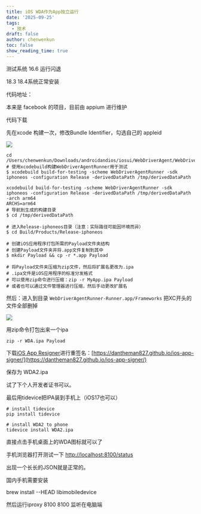 ```yaml
---
title: iOS WDA作为App独立运行
date: '2025-09-25'
tags:
  - 技术
draft: false
author: chenwenkun
toc: false
show_reading_time: true
---
```

测试系统 16.6 运行闪退

18.3 18.4系统正常安装

代码地址：

本来是 facebook 的项目，目前由 appium 进行维护

代码下载

先在xcode 构建一次，修改Bundle Identifier，勾选自己的 appleid

![](https://prod-files-secure.s3.us-west-2.amazonaws.com/c205fb54-92b2-4987-8be3-972b67d27acc/cb756a73-27bc-4b0d-951a-858df3344b59/image.png?X-Amz-Algorithm=AWS4-HMAC-SHA256&X-Amz-Content-Sha256=UNSIGNED-PAYLOAD&X-Amz-Credential=ASIAZI2LB4665AAL3CZR%2F20251017%2Fus-west-2%2Fs3%2Faws4_request&X-Amz-Date=20251017T122104Z&X-Amz-Expires=3600&X-Amz-Security-Token=IQoJb3JpZ2luX2VjEPf%2F%2F%2F%2F%2F%2F%2F%2F%2F%2FwEaCXVzLXdlc3QtMiJGMEQCIAPzhG12o3Vfv1NTbmT9lVs1V10NFCPcqjB4SdXGTmmzAiBTtoQFDO2Xe1UEGdAvVAC3dU2Rq7QqJWtlXfSRUIMduSqIBAig%2F%2F%2F%2F%2F%2F%2F%2F%2F%2F8BEAAaDDYzNzQyMzE4MzgwNSIM3V3zPDEoi8P7jbjFKtwD%2F6w9mxHpD3SjTh8hN49yn4tMA9wvJ4KmQopk4eWrpO7YN9NfHHNVpufe0Ox3veeWkmFB7pAShxTVjktwJtIMKfDiovqFertxk1OyxEsDGxN9ofir4KnjN4f3OJakBh4EHJNcNcVRY%2FVIWMjLQxmAnxU%2BsyHEisqiid5ds2w%2FCSYZscMs597un69cq4c8BXAQRryTD1OI%2FZz7ATQptThtQLoFNvhUxzT7CdrY5gmA5EA9NNSubjbhtQOq0p%2B2pG5ZgCeEy1ggKS%2BqAKfSgf6hRna%2FJ5liVJTaGLjQZzuIkbUhzudL7FTzMftgkWE2go%2BV8jJqgE4OEvWMsbkgTDBqpEDOqtjBK9wnVwieqFS%2BqCzl8l6Su0Brbl3yVV2tygIk4PINefB2MFYgJ3gyxqGeMpulDXOWXxSoB9X0z8V%2F4vrTdKSyaNp5vTnebZiDmrjsLXNH16HiQ%2BganeRSOJ%2FtgTjQ80KcNJb%2BB%2BvEWU1pw90FcoMQ7HNHFOc6qWVpR5CJNHbK4yVYR4pZt%2FlqLYGOoKWVL8vYOqVN14SQxhoDH25R4r6kYuOAPPoQ3ukEOE%2Bhk%2FgRpcMwsV5XdoILHdf401YieKt00rZk%2BG8Fe5p5dLqQV2Z1sR8%2B1w21omIwjtbHxwY6pgFtia7%2BAaqAhYHoZ2axRlBF95GszwiPq98kU%2FluyJatDSoTlRM78Qmhnmovr%2FtwzjKMB6nDJgTSd%2Fb%2FadrZqCO9bhDZ6JSfOKLAsqcJyIY%2FEe7xwvs%2FVDB88kI47UUY2lrGQ831Jee7OGxutZz%2FSmWy4nluQC1wZWFtGTmDFO%2FVi8Pao0xNtMi1qOnZ9H8cn%2BQIclVFWzdG0u%2FPBudT44R%2BN8NOGyoj&X-Amz-Signature=0d8f89884849ee64823926e1dccc3d883c74e1916cd7f9110a6f3324e16d3b58&X-Amz-SignedHeaders=host&x-amz-checksum-mode=ENABLED&x-id=GetObject)

```shell
cd /Users/chenwenkun/Downloads/androidandios/iosui/WebDriverAgent/WebDriverAgent
# 使用xcodebuild构建WebDriverAgentRunner用于测试
$ xcodebuild build-for-testing -scheme WebDriverAgentRunner -sdk iphoneos -configuration Release -derivedDataPath /tmp/derivedDataPath

xcodebuild build-for-testing -scheme WebDriverAgentRunner -sdk iphoneos -configuration Release -derivedDataPath /tmp/derivedDataPath -arch arm64
ARCHS=arm64
# 导航到生成的构建目录
$ cd /tmp/derivedDataPath

# 进入Release-iphoneos目录（注意：实际路径可能因环境而异）
$ cd Build/Products/Release-iphoneos

# 创建iOS应用程序打包所需的Payload文件夹结构
# 创建Payload文件夹并将.app文件复制到其中
$ mkdir Payload && cp -r *.app Payload

# 将Payload文件夹压缩为zip文件，然后将扩展名更改为.ipa
# .ipa文件是iOS应用程序的标准分发格式
# 可以使用zip命令进行压缩：zip -r MyApp.ipa Payload
# 或者也可以通过文件管理器进行压缩，然后手动更改扩展名
```

然后：进入到目录 `WebDriverAgentRunner-Runner.app/Frameworks` 把XC开头的文件全部删掉

![](https://prod-files-secure.s3.us-west-2.amazonaws.com/c205fb54-92b2-4987-8be3-972b67d27acc/358b8d2b-1bfe-4fb9-beb5-83e1de5f201e/image.png?X-Amz-Algorithm=AWS4-HMAC-SHA256&X-Amz-Content-Sha256=UNSIGNED-PAYLOAD&X-Amz-Credential=ASIAZI2LB4665AAL3CZR%2F20251017%2Fus-west-2%2Fs3%2Faws4_request&X-Amz-Date=20251017T122104Z&X-Amz-Expires=3600&X-Amz-Security-Token=IQoJb3JpZ2luX2VjEPf%2F%2F%2F%2F%2F%2F%2F%2F%2F%2FwEaCXVzLXdlc3QtMiJGMEQCIAPzhG12o3Vfv1NTbmT9lVs1V10NFCPcqjB4SdXGTmmzAiBTtoQFDO2Xe1UEGdAvVAC3dU2Rq7QqJWtlXfSRUIMduSqIBAig%2F%2F%2F%2F%2F%2F%2F%2F%2F%2F8BEAAaDDYzNzQyMzE4MzgwNSIM3V3zPDEoi8P7jbjFKtwD%2F6w9mxHpD3SjTh8hN49yn4tMA9wvJ4KmQopk4eWrpO7YN9NfHHNVpufe0Ox3veeWkmFB7pAShxTVjktwJtIMKfDiovqFertxk1OyxEsDGxN9ofir4KnjN4f3OJakBh4EHJNcNcVRY%2FVIWMjLQxmAnxU%2BsyHEisqiid5ds2w%2FCSYZscMs597un69cq4c8BXAQRryTD1OI%2FZz7ATQptThtQLoFNvhUxzT7CdrY5gmA5EA9NNSubjbhtQOq0p%2B2pG5ZgCeEy1ggKS%2BqAKfSgf6hRna%2FJ5liVJTaGLjQZzuIkbUhzudL7FTzMftgkWE2go%2BV8jJqgE4OEvWMsbkgTDBqpEDOqtjBK9wnVwieqFS%2BqCzl8l6Su0Brbl3yVV2tygIk4PINefB2MFYgJ3gyxqGeMpulDXOWXxSoB9X0z8V%2F4vrTdKSyaNp5vTnebZiDmrjsLXNH16HiQ%2BganeRSOJ%2FtgTjQ80KcNJb%2BB%2BvEWU1pw90FcoMQ7HNHFOc6qWVpR5CJNHbK4yVYR4pZt%2FlqLYGOoKWVL8vYOqVN14SQxhoDH25R4r6kYuOAPPoQ3ukEOE%2Bhk%2FgRpcMwsV5XdoILHdf401YieKt00rZk%2BG8Fe5p5dLqQV2Z1sR8%2B1w21omIwjtbHxwY6pgFtia7%2BAaqAhYHoZ2axRlBF95GszwiPq98kU%2FluyJatDSoTlRM78Qmhnmovr%2FtwzjKMB6nDJgTSd%2Fb%2FadrZqCO9bhDZ6JSfOKLAsqcJyIY%2FEe7xwvs%2FVDB88kI47UUY2lrGQ831Jee7OGxutZz%2FSmWy4nluQC1wZWFtGTmDFO%2FVi8Pao0xNtMi1qOnZ9H8cn%2BQIclVFWzdG0u%2FPBudT44R%2BN8NOGyoj&X-Amz-Signature=8ee48a9ab85ec0a735502bbedf5b131505932e77cfa3f197269252311db4f2cb&X-Amz-SignedHeaders=host&x-amz-checksum-mode=ENABLED&x-id=GetObject)

用zip命令打包出来一个ipa

```shell
zip -r WDA.ipa Payload
```

下载[iOS App Resigner](https://zhida.zhihu.com/search?content_id=237756070&content_type=Article&match_order=1&q=iOS%20App%20Resigner&zd_token=eyJhbGciOiJIUzI1NiIsInR5cCI6IkpXVCJ9.eyJpc3MiOiJ6aGlkYV9zZXJ2ZXIiLCJleHAiOjE3NDQzNTQ0ODAsInEiOiJpT1MgQXBwIFJlc2lnbmVyIiwiemhpZGFfc291cmNlIjoiZW50aXR5IiwiY29udGVudF9pZCI6MjM3NzU2MDcwLCJjb250ZW50X3R5cGUiOiJBcnRpY2xlIiwibWF0Y2hfb3JkZXIiOjEsInpkX3Rva2VuIjpudWxsfQ.XGwOKX0ujlvhojSuRT3SlA0sDFnQK-FxDJr60CX6YqU&zhida_source=entity)进行重签名：[https://dantheman827.github.io/ios-app-signer/](https://dantheman827.github.io/ios-app-signer/)

保存为 WDA2.ipa

试了下个人开发者证书可以。

最后用tidevice把IPA装到手机上（iOS17也可以）

```shell
# install tidevice
pip install tidevice

# install WDA2 to phone
tidevice install WDA2.ipa
```

直接点击手机桌面上的WDA图标就可以了

手机浏览器打开测试一下 [http://localhost:8100/status](http://localhost:8100/status)

出现一个长长的JSON就是正常的。

国内手机需要安装

brew install --HEAD libimobiledevice

然后运行iproxy 8100 8100 监听在电脑端
